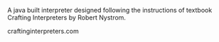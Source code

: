 A java built interpreter designed following the instructions of textbook Crafting Interpreters by Robert Nystrom.

craftinginterpreters.com

